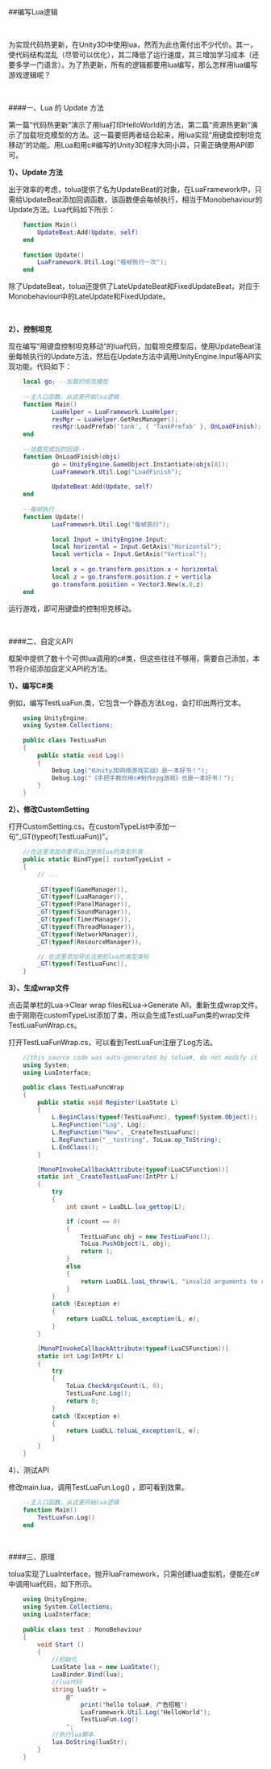##编写Lua逻辑

&emsp;

为实现代码热更新，在Unity3D中使用lua，然而为此也需付出不少代价。其一，使代码结构混乱（尽管可以优化），其二降低了运行速度，其三增加学习成本（还要多学一门语言）。为了热更新，所有的逻辑都要用lua编写，那么怎样用lua编写游戏逻辑呢？

&emsp;

####一、Lua 的 Update 方法

第一篇“代码热更新”演示了用lua打印HelloWorld的方法，第二篇“资源热更新”演示了加载坦克模型的方法。这一篇要把两者结合起来，用lua实现“用键盘控制坦克移动”的功能。用Lua和用c#编写的Unity3D程序大同小异，只需正确使用API即可。

**1）、Update 方法**

出于效率的考虑，tolua提供了名为UpdateBeat的对象，在LuaFramework中，只需给UpdateBeat添加回调函数，该函数便会每帧执行，相当于Monobehaviour的Update方法。Lua代码如下所示：

```lua
    function Main()                                 
        UpdateBeat:Add(Update, self)
    end
  
    function Update()
        LuaFramework.Util.Log("每帧执行一次");
    end
```

除了UpdateBeat，tolua还提供了LateUpdateBeat和FixedUpdateBeat，对应于Monobehaviour中的LateUpdate和FixedUpdate。

&emsp;

**2）、控制坦克**

现在编写“用键盘控制坦克移动”的lua代码，加载坦克模型后，使用UpdateBeat注册每帧执行的Update方法，然后在Update方法中调用UnityEngine.Input等API实现功能。代码如下：

```lua
    local go; --加载的坦克模型
    
    --主入口函数。从这里开始lua逻辑
    function Main()       
            LuaHelper = LuaFramework.LuaHelper;
            resMgr = LuaHelper.GetResManager();
            resMgr:LoadPrefab('tank', { 'TankPrefab' }, OnLoadFinish);
    end
     
    --加载完成后的回调--
    function OnLoadFinish(objs)
            go = UnityEngine.GameObject.Instantiate(objs[0]);
            LuaFramework.Util.Log("LoadFinish");
            
            UpdateBeat:Add(Update, self)
    end
     
    --每帧执行
    function Update()
            LuaFramework.Util.Log("每帧执行");
            
            local Input = UnityEngine.Input;
            local horizontal = Input.GetAxis("Horizontal");
            local verticla = Input.GetAxis("Vertical");
            
            local x = go.transform.position.x + horizontal
            local z = go.transform.position.z + verticla
            go.transform.position = Vector3.New(x,0,z)
    end
```

运行游戏，即可用键盘的控制坦克移动。

&emsp;


####二、自定义API

框架中提供了数十个可供lua调用的c#类，但这些往往不够用，需要自己添加，本节将介绍添加自定义API的方法。

**1）、编写C#类**

例如，编写TestLuaFun.类，它包含一个静态方法Log，会打印出两行文本。

```csharp
    using UnityEngine;
    using System.Collections;
 
    public class TestLuaFun 
    {
        public static void Log() 
        {
            Debug.Log("《Unity3D网络游戏实战》是一本好书！");
            Debug.Log("《手把手教你用c#制作rpg游戏》也是一本好书！");
        }
    }
```

**2）、修改CustomSetting**

打开CustomSetting.cs，在customTypeList中添加一句“_GT(typeof(TestLuaFun))”。

```csharp
    //在这里添加你要导出注册到lua的类型列表
    public static BindType[] customTypeList =
    {
        // ...
        
        _GT(typeof(GameManager)),
        _GT(typeof(LuaManager)),
        _GT(typeof(PanelManager)),
        _GT(typeof(SoundManager)),
        _GT(typeof(TimerManager)),
        _GT(typeof(ThreadManager)),
        _GT(typeof(NetworkManager)),
        _GT(typeof(ResourceManager)),

        // 在这里添加导出注册到lua的类型类标
        _GT(typeof(TestLuaFunc)),
    }
```

**3）、生成wrap文件**

点击菜单栏的Lua→Clear wrap files和Lua→Generate All，重新生成wrap文件。由于刚刚在customTypeList添加了类，所以会生成TestLuaFun类的wrap文件TestLuaFunWrap.cs。


打开TestLuaFunWrap.cs，可以看到TestLuaFun注册了Log方法。

```csharp
    //this source code was auto-generated by tolua#, do not modify it
    using System;
    using LuaInterface;

    public class TestLuaFuncWrap
    {
        public static void Register(LuaState L)
        {
            L.BeginClass(typeof(TestLuaFunc), typeof(System.Object));
            L.RegFunction("Log", Log);
            L.RegFunction("New", _CreateTestLuaFunc);
            L.RegFunction("__tostring", ToLua.op_ToString);
            L.EndClass();
        }

        [MonoPInvokeCallbackAttribute(typeof(LuaCSFunction))]
        static int _CreateTestLuaFunc(IntPtr L)
        {
            try
            {
                int count = LuaDLL.lua_gettop(L);

                if (count == 0)
                {
                    TestLuaFunc obj = new TestLuaFunc();
                    ToLua.PushObject(L, obj);
                    return 1;
                }
                else
                {
                    return LuaDLL.luaL_throw(L, "invalid arguments to ctor method: TestLuaFunc.New");
                }
            }
            catch (Exception e)
            {
                return LuaDLL.toluaL_exception(L, e);
            }
        }

        [MonoPInvokeCallbackAttribute(typeof(LuaCSFunction))]
        static int Log(IntPtr L)
        {
            try
            {
                ToLua.CheckArgsCount(L, 0);
                TestLuaFunc.Log();
                return 0;
            }
            catch (Exception e)
            {
                return LuaDLL.toluaL_exception(L, e);
            }
        }
    }
```

4）、测试API


修改main.lua，调用TestLuaFun.Log() ，即可看到效果。

```lua
    --主入口函数。从这里开始lua逻辑
    function Main()                                 
        TestLuaFun.Log()  
    end
```

&emsp;

####三、原理

tolua实现了LuaInterface，抛开luaFramework，只需创建lua虚拟机，便能在c#中调用lua代码，如下所示。

```csharp
    using UnityEngine;
    using System.Collections;
    using LuaInterface;
 
    public class test : MonoBehaviour
    {
        void Start () 
        {
            //初始化
            LuaState lua = new LuaState();
            LuaBinder.Bind(lua);
            //lua代码
            string luaStr =
                @"                
                    print('hello tolua#, 广告招租')
                    LuaFramework.Util.Log('HelloWorld');
                    TestLuaFun.Log()                
                ";
            //执行lua脚本
            lua.DoString(luaStr);
        }
    } 
```